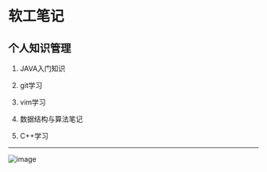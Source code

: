 # 软工笔记

## 个人知识管理

1. JAVA入门知识

2. git学习

3. vim学习

4. 数据结构与算法笔记

5. C++学习

----

![image](https://github.com/Lconfident/wiki/blob/main/Pictures/5549c5ec7bb62b5b29dce90de7b3918.jpg)
